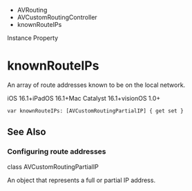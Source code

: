 

- AVRouting
- AVCustomRoutingController
-  knownRouteIPs 

Instance Property

# knownRouteIPs

An array of route addresses known to be on the local network.

iOS 16.1+iPadOS 16.1+Mac Catalyst 16.1+visionOS 1.0+

``` source
var knownRouteIPs: [AVCustomRoutingPartialIP] { get set }
```

## See Also

### Configuring route addresses

class AVCustomRoutingPartialIP

An object that represents a full or partial IP address.

